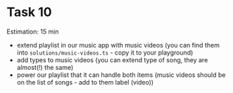 # Task 10

Estimation: 15 min

- extend playlist in our music app with music videos (you can find them into `solutions/music-videos.ts` - copy it to your playground)
- add types to music videos (you can extend type of song, they are almost(!) the same)
- power our playlist that it can handle both items (music videos should be on the list of songs - add to them label (video))
